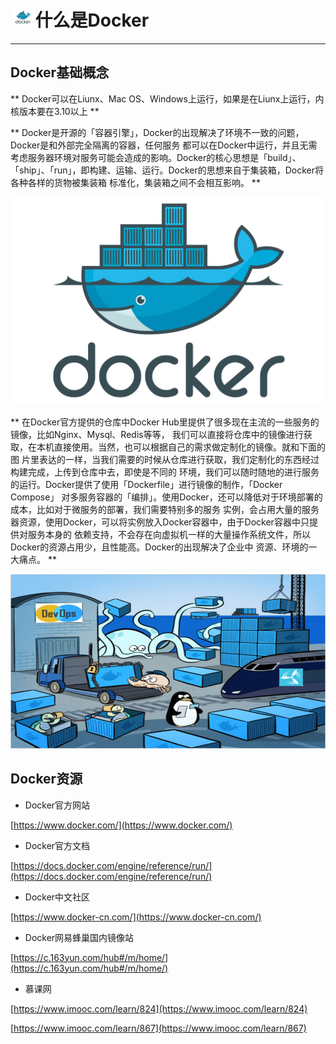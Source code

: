 # <img src="../images/icon/docker.jpeg" style="zoom:5%" />什么是Docker

---

## Docker基础概念

**
Docker可以在Liunx、Mac OS、Windows上运行，如果是在Liunx上运行，内核版本要在3.10以上
**

**
Docker是开源的「容器引擎」，Docker的出现解决了环境不一致的问题，Docker是和外部完全隔离的容器，任何服务
都可以在Docker中运行，并且无需考虑服务器环境对服务可能会造成的影响。Docker的核心思想是「build」、
「ship」、「run」，即构建、运输、运行。Docker的思想来自于集装箱，Docker将各种各样的货物被集装箱
标准化，集装箱之间不会相互影响。
**

![DockerConcept](../images/docker_content/docker-concept.jpg)

**
在Docker官方提供的仓库中Docker Hub里提供了很多现在主流的一些服务的镜像，比如Nginx、Mysql、Redis等等，
我们可以直接将仓库中的镜像进行获取，在本机直接使用。当然，也可以根据自己的需求做定制化的镜像。就和下面的图
片里表达的一样，当我们需要的时候从仓库进行获取，我们定制化的东西经过构建完成，上传到仓库中去，即使是不同的
环境，我们可以随时随地的进行服务的运行。Docker提供了使用「Dockerfile」进行镜像的制作，「Docker Compose」
对多服务容器的「编排」。使用Docker，还可以降低对于环境部署的成本，比如对于微服务的部署，我们需要特别多的服务
实例，会占用大量的服务器资源，使用Docker，可以将实例放入Docker容器中，由于Docker容器中只提供对服务本身的
依赖支持，不会存在向虚拟机一样的大量操作系统文件，所以Docker的资源占用少，且性能高。Docker的出现解决了企业中
资源、环境的一大痛点。
**

![DockerCore](../images/docker_content/docker-core.png)

## Docker资源

* Docker官方网站

[https://www.docker.com/](https://www.docker.com/)

* Docker官方文档

[https://docs.docker.com/engine/reference/run/](https://docs.docker.com/engine/reference/run/)

* Docker中文社区

[https://www.docker-cn.com/](https://www.docker-cn.com/)

* Docker网易蜂巢国内镜像站

[https://c.163yun.com/hub#/m/home/](https://c.163yun.com/hub#/m/home/)

* 慕课网

[https://www.imooc.com/learn/824](https://www.imooc.com/learn/824)

[https://www.imooc.com/learn/867](https://www.imooc.com/learn/867)